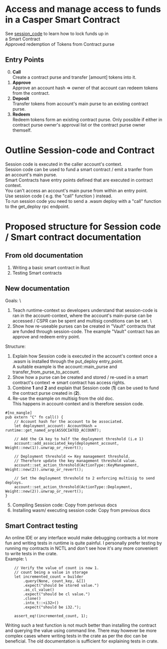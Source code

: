 # Access and manage access to funds in a Casper Smart Contract
See [session_code](https://github.com/jonas089/C3PRL0CK/tree/master/session_code) to learn how to lock funds up in \
a Smart Contract \
Approved redemption of Tokens from Contract purse
## Entry Points
0. **Call** \
Create a contract purse and transfer [amount] tokens into it.
1. **Approve** \
Approve an account hash => owner of that account can redeem tokens from the contract.
2. **Deposit** \
Transfer tokens from account's main purse to an existing contract purse.
3. **Redeem** \
Redeem tokens form an existing contract purse. Only possible if either in contract purse owner's approval list or the contract purse owner themself.

# Outline Session-code and Contract
Session code is executed in the caller account's context. \
Session code can be used to fund a smart contract / emit a tranfer from \
an account's main purse. \
Smart Contracts have entry points defined that are executed in contract context. \
You can't access an account's main purse from within an entry point. \
Use session code ( e.g. the "call" function ) instead. \
To run session code you need to send a .wasm deploy with a "call" function to the get_deploy rpc endpoint.

# Proposed structure for Session code / Smart contract documentation
## From old documentation
1. Writing a basic smart contract in Rust
2. Testing Smart contracts

## New documentation
Goals: \
1. Teach runtime-context so developers understand that session-code is ran in the account-context, where the account's main-purse can be accessed / CSPR can be spent and multisig conditions can be set. \
2. Show how re-useable purses can be created in "Vault" contracts that are funded through session-code. The example "Vault" contract has an approve and redeem entry point.

Structure:
1. Explain how Session code is executed in the account's context once a .wasm is installed through the put_deploy
entry_point. \
A suitable example is the account::main_purse and transfer_from_purse_to_account.
2. Show how a purse can be created and stored / re-used in a smart contract's context => smart contract has access rights.
3. Combine **1** and **2** and explain that Session code (**1**) can be used to fund the contract purse created in (**2**).
4. Re-use the example on multisig from the old doc. \
This happens in account-context and is therefore session code.
```
#[no_mangle]
pub extern "C" fn call() {
    // Account hash for the account to be associated.
    let deployment_account: AccountHash = runtime::get_named_arg(ASSOCIATED_ACCOUNT);

    // Add the CA key to half the deployment threshold (i.e 1)
    account::add_associated_key(deployment_account, Weight::new(1)).unwrap_or_revert();

    // Deployment threshold <= Key management threshold.
    // Therefore update the key management threshold value.
    account::set_action_threshold(ActionType::KeyManagement, Weight::new(2)).unwrap_or_revert();

    // Set the deployment threshold to 2 enforcing multisig to send deploys.
    account::set_action_threshold(ActionType::Deployment, Weight::new(2)).unwrap_or_revert();
}
```
5. Compiling Session code: Copy from perivous docs
6. Installing wasm/ executing session code: Copy from previous docs

## Smart Contract testing
An online IDE or any interface would make debugging contracts a lot more fun and writing tests in runtime is quite painful. I personally prefer testing by running my contracts in NCTL and don't see how it's any more convenient to write tests in the crate. \
Example: \
```
    // Verify the value of count is now 1.
    // count being a value in storage
    let incremented_count = builder
        .query(None, count_key, &[])
        .expect("should be stored value.")
        .as_cl_value()
        .expect("should be cl value.")
        .clone()
        .into_t::<i32>()
        .expect("should be i32.");

    assert_eq!(incremented_count, 1);
```
Writing such a test function is not much better than installing the contract and querying the value using command line. There may however be more complex cases where writing tests in the crate as per the doc can be beneficial. The old documentation is sufficient for explaining tests in crate.